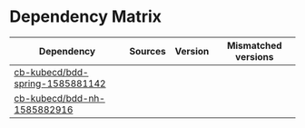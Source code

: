 # Dependency Matrix

Dependency | Sources | Version | Mismatched versions
---------- | ------- | ------- | -------------------
[cb-kubecd/bdd-spring-1585881142](https://github.com/cb-kubecd/bdd-spring-1585881142.git) |  | []() | 
[cb-kubecd/bdd-nh-1585882916](https://github.com/cb-kubecd/bdd-nh-1585882916.git) |  | []() | 
